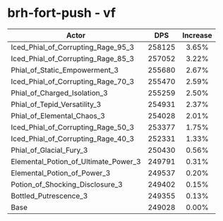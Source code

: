 # brh-fort-push - vf
| Actor | DPS | Increase |
|---|:---:|:---:|
|Iced_Phial_of_Corrupting_Rage_95_3|258125|3.65%|
|Iced_Phial_of_Corrupting_Rage_85_3|257052|3.22%|
|Phial_of_Static_Empowerment_3|255680|2.67%|
|Iced_Phial_of_Corrupting_Rage_70_3|255470|2.59%|
|Phial_of_Charged_Isolation_3|255259|2.50%|
|Phial_of_Tepid_Versatility_3|254931|2.37%|
|Phial_of_Elemental_Chaos_3|254028|2.01%|
|Iced_Phial_of_Corrupting_Rage_50_3|253377|1.75%|
|Iced_Phial_of_Corrupting_Rage_40_3|252331|1.33%|
|Phial_of_Glacial_Fury_3|250430|0.56%|
|Elemental_Potion_of_Ultimate_Power_3|249791|0.31%|
|Elemental_Potion_of_Power_3|249537|0.20%|
|Potion_of_Shocking_Disclosure_3|249402|0.15%|
|Bottled_Putrescence_3|249355|0.13%|
|Base|249028|0.00%|
